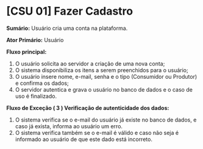 # [CSU 01] Fazer Cadastro

**Sumário:** Usuário cria uma conta na plataforma.

**Ator Primário:** Usuário

**Fluxo principal:**
1. O usuário solicita ao servidor a criação de uma nova conta;
2. O sistema disponibiliza os itens a serem preenchidos para o usuário;
3. O usuário insere nome, e-mail, senha e o tipo (Consumidor ou Produtor) e confirma os dados; 
4. O servidor autentica e grava o usuário no banco de dados e o caso de uso é finalizado.

**Fluxo de Exceção ( 3 ) Verificação de autenticidade dos dados:**

1. O sistema verifica se o e-mail do usuário já existe no banco de dados, e caso já exista, informa ao usuário um erro.
2. O sistema verifica também se o e-mail é válido e caso não seja é informado ao usuário de que este dado está incorreto.